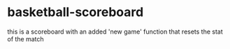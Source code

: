 # basketball-scoreboard
this is a scoreboard with an added 'new game' function that resets the stat of the match
